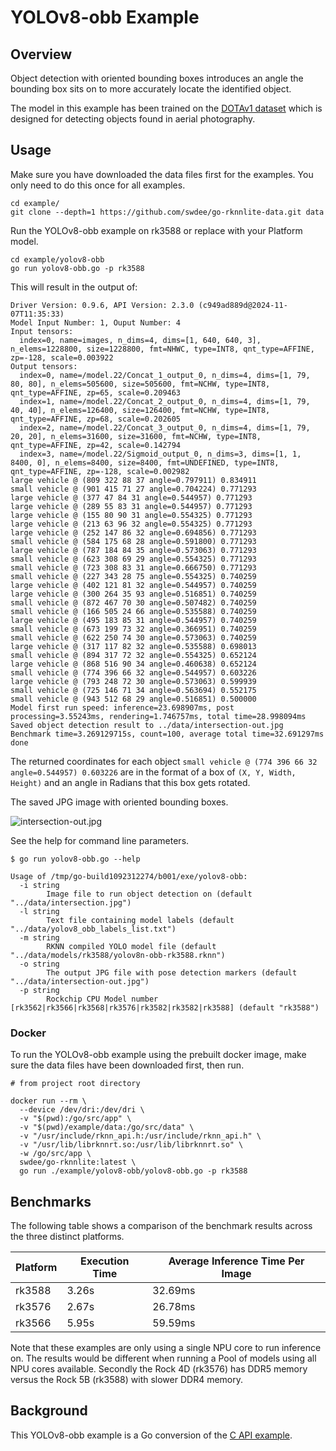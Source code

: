 # YOLOv8-obb Example

## Overview

Object detection with oriented bounding boxes introduces an angle the bounding box
sits on to more accurately locate the identified object.

The model in this example has been trained on the 
[DOTAv1 dataset](https://captain-whu.github.io/DOTA/index.html) 
which is designed for detecting objects found in aerial photography.


## Usage

Make sure you have downloaded the data files first for the examples.
You only need to do this once for all examples.

```
cd example/
git clone --depth=1 https://github.com/swdee/go-rknnlite-data.git data
```

Run the YOLOv8-obb example on rk3588 or replace with your Platform model.
```
cd example/yolov8-obb
go run yolov8-obb.go -p rk3588
```

This will result in the output of:
```
Driver Version: 0.9.6, API Version: 2.3.0 (c949ad889d@2024-11-07T11:35:33)
Model Input Number: 1, Ouput Number: 4
Input tensors:
  index=0, name=images, n_dims=4, dims=[1, 640, 640, 3], n_elems=1228800, size=1228800, fmt=NHWC, type=INT8, qnt_type=AFFINE, zp=-128, scale=0.003922
Output tensors:
  index=0, name=/model.22/Concat_1_output_0, n_dims=4, dims=[1, 79, 80, 80], n_elems=505600, size=505600, fmt=NCHW, type=INT8, qnt_type=AFFINE, zp=65, scale=0.209463
  index=1, name=/model.22/Concat_2_output_0, n_dims=4, dims=[1, 79, 40, 40], n_elems=126400, size=126400, fmt=NCHW, type=INT8, qnt_type=AFFINE, zp=68, scale=0.202605
  index=2, name=/model.22/Concat_3_output_0, n_dims=4, dims=[1, 79, 20, 20], n_elems=31600, size=31600, fmt=NCHW, type=INT8, qnt_type=AFFINE, zp=42, scale=0.142794
  index=3, name=/model.22/Sigmoid_output_0, n_dims=3, dims=[1, 1, 8400, 0], n_elems=8400, size=8400, fmt=UNDEFINED, type=INT8, qnt_type=AFFINE, zp=-128, scale=0.002982
large vehicle @ (809 322 88 37 angle=0.797911) 0.834911
small vehicle @ (901 415 71 27 angle=0.704224) 0.771293
large vehicle @ (377 47 84 31 angle=0.544957) 0.771293
large vehicle @ (289 55 83 31 angle=0.544957) 0.771293
large vehicle @ (155 80 90 31 angle=0.554325) 0.771293
large vehicle @ (213 63 96 32 angle=0.554325) 0.771293
large vehicle @ (252 147 86 32 angle=0.694856) 0.771293
small vehicle @ (584 175 68 28 angle=0.591800) 0.771293
large vehicle @ (787 184 84 35 angle=0.573063) 0.771293
small vehicle @ (623 308 69 29 angle=0.554325) 0.771293
small vehicle @ (723 308 83 31 angle=0.666750) 0.771293
small vehicle @ (227 343 28 75 angle=0.554325) 0.740259
large vehicle @ (402 121 81 32 angle=0.544957) 0.740259
large vehicle @ (300 264 35 93 angle=0.516851) 0.740259
small vehicle @ (872 467 70 30 angle=0.507482) 0.740259
small vehicle @ (166 505 24 66 angle=0.535588) 0.740259
large vehicle @ (495 183 85 31 angle=0.544957) 0.740259
small vehicle @ (673 199 73 32 angle=0.366951) 0.740259
small vehicle @ (622 250 74 30 angle=0.573063) 0.740259
large vehicle @ (317 117 82 32 angle=0.535588) 0.698013
small vehicle @ (894 317 72 32 angle=0.554325) 0.652124
large vehicle @ (868 516 90 34 angle=0.460638) 0.652124
small vehicle @ (774 396 66 32 angle=0.544957) 0.603226
large vehicle @ (793 248 72 30 angle=0.573063) 0.599939
small vehicle @ (725 146 71 34 angle=0.563694) 0.552175
small vehicle @ (943 512 68 29 angle=0.516851) 0.500000
Model first run speed: inference=23.698907ms, post processing=3.55243ms, rendering=1.746757ms, total time=28.998094ms
Saved object detection result to ../data/intersection-out.jpg
Benchmark time=3.269129715s, count=100, average total time=32.691297ms
done
```

The returned coordinates for each object `small vehicle @ (774 396 66 32 angle=0.544957) 0.603226` are 
in the format of a box of `(X, Y, Width, Height)` and an angle in Radians that this box gets rotated.

The saved JPG image with oriented bounding boxes.

![intersection-out.jpg](intersection-out.jpg)


See the help for command line parameters.
```
$ go run yolov8-obb.go --help

Usage of /tmp/go-build1092312274/b001/exe/yolov8-obb:
  -i string
        Image file to run object detection on (default "../data/intersection.jpg")
  -l string
        Text file containing model labels (default "../data/yolov8_obb_labels_list.txt")
  -m string
        RKNN compiled YOLO model file (default "../data/models/rk3588/yolov8n-obb-rk3588.rknn")
  -o string
        The output JPG file with pose detection markers (default "../data/intersection-out.jpg")
  -p string
        Rockchip CPU Model number [rk3562|rk3566|rk3568|rk3576|rk3582|rk3582|rk3588] (default "rk3588")
```


### Docker

To run the YOLOv8-obb example using the prebuilt docker image, make sure the data files have been downloaded first,
then run.
```
# from project root directory

docker run --rm \
  --device /dev/dri:/dev/dri \
  -v "$(pwd):/go/src/app" \
  -v "$(pwd)/example/data:/go/src/data" \
  -v "/usr/include/rknn_api.h:/usr/include/rknn_api.h" \
  -v "/usr/lib/librknnrt.so:/usr/lib/librknnrt.so" \
  -w /go/src/app \
  swdee/go-rknnlite:latest \
  go run ./example/yolov8-obb/yolov8-obb.go -p rk3588
```


## Benchmarks

The following table shows a comparison of the benchmark results across the three distinct platforms.


| Platform | Execution Time | Average Inference Time Per Image |
|----------|----------------|----------------------------------|
| rk3588   | 3.26s          | 32.69ms                          |
| rk3576   | 2.67s          | 26.78ms                          |
| rk3566   | 5.95s          | 59.59ms                          |

Note that these examples are only using a single NPU core to run inference on.  The results
would be different when running a Pool of models using all NPU cores available.  Secondly
the Rock 4D (rk3576) has DDR5 memory versus the Rock 5B (rk3588) with slower DDR4 memory.



## Background

This YOLOv8-obb example is a Go conversion of the [C API example](https://github.com/airockchip/rknn_model_zoo/blob/main/examples/yolov8_obb/cpp/main.cc).

